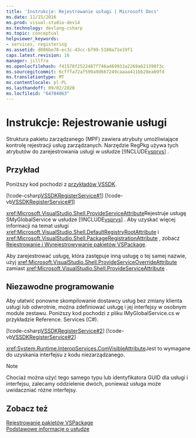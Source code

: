 ```yaml
---
title: 'Instrukcje: Rejestrowanie usługi | Microsoft Docs'
ms.date: 11/15/2016
ms.prod: visual-studio-dev14
ms.technology: devlang-csharp
ms.topic: conceptual
helpviewer_keywords:
- services, registering
ms.assetid: d086be78-ec3c-43cc-b799-5180a71e19f1
caps.latest.revision: 16
manager: jillfra
ms.openlocfilehash: f41578f2522487f746a469933a2269a621390f3c
ms.sourcegitcommit: 6cfffa72af599a9d667249caaaa411bb28ea69fd
ms.translationtype: MT
ms.contentlocale: pl-PL
ms.lasthandoff: 09/02/2020
ms.locfileid: "64784863"
---
```

# <a name="how-to-register-a-service"></a>Instrukcje: Rejestrowanie usługi
Struktura pakietu zarządzanego (MPF) zawiera atrybuty umożliwiające kontrolę rejestracji usług zarządzanych. Narzędzie RegPkg używa tych atrybutów do zarejestrowania usługi w usłudze [!INCLUDE[vsprvs](../includes/vsprvs-md.md)] .  
  
## <a name="example"></a>Przykład  
 Poniższy kod pochodzi z [przykładów VSSDK](../misc/vssdk-samples.md).  
  
 [!code-csharp[VSSDKRegisterService#1](../snippets/csharp/VS_Snippets_VSSDK/vssdkregisterservice/cs/vssdkregisterservicepackage.cs#1)]
 [!code-vb[VSSDKRegisterService#1](../snippets/visualbasic/VS_Snippets_VSSDK/vssdkregisterservice/vb/vssdkregisterservicepackage.vb#1)]  
  
 <xref:Microsoft.VisualStudio.Shell.ProvideServiceAttribute>Rejestruje usługę SMyGlobalService w usłudze [!INCLUDE[vsprvs](../includes/vsprvs-md.md)] . Aby uzyskać więcej informacji na temat usługi <xref:Microsoft.VisualStudio.Shell.DefaultRegistryRootAttribute> i <xref:Microsoft.VisualStudio.Shell.PackageRegistrationAttribute> , zobacz [Rejestrowanie i Wyrejestrowywanie pakietów VSPackage](../extensibility/registering-and-unregistering-vspackages.md).  
  
 Aby zarejestrować usługę, która zastępuje inną usługę o tej samej nazwie, użyj <xref:Microsoft.VisualStudio.Shell.ProvideServiceOverrideAttribute> zamiast <xref:Microsoft.VisualStudio.Shell.ProvideServiceAttribute> .  
  
## <a name="robust-programming"></a>Niezawodne programowanie  
 Aby ułatwić ponowne skompilowanie dostawcy usług bez zmiany klienta usługi lub odwrotnie, można zdefiniować usługę i jej interfejsy w osobnym module zestawu. Poniższy kod pochodzi z pliku IMyGlobalService.cs w przykładzie Reference. Services (C#).  
  
 [!code-csharp[VSSDKRegisterService#2](../snippets/csharp/VS_Snippets_VSSDK/vssdkregisterservice/cs/vssdkregisterservicepackage.cs#2)]
 [!code-vb[VSSDKRegisterService#2](../snippets/visualbasic/VS_Snippets_VSSDK/vssdkregisterservice/vb/vssdkregisterservicepackage.vb#2)]  
  
 <xref:System.Runtime.InteropServices.ComVisibleAttribute>Jest to wymagane do uzyskania interfejsu z kodu niezarządzanego.  
  
> [!NOTE]
> Chociaż można użyć tego samego typu lub identyfikatora GUID dla usługi i interfejsu, zalecamy oddzielenie dwóch, ponieważ usługa może uwidaczniać różne interfejsy.  
  
## <a name="see-also"></a>Zobacz też  
 [Rejestrowanie pakietów VSPackage](../extensibility/internals/registering-vspackages.md)   
 [Podstawowe informacje o usłudze](../extensibility/internals/service-essentials.md)
